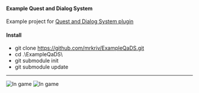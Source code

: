 #### Example Quest and Dialog System
Example project for [Quest and Dialog System plugin](https://github.com/mrkriv/QaDS)


#### Install

 - git clone https://github.com/mrkriv/ExampleQaDS.git
 - cd .\ExampleQaDS\
 - git submodule init
 - git submodule update
 
---
 
![In game](https://raw.githubusercontent.com/mrkriv/QaDS/master/docs/images/DialogExample.png)
![In game](https://raw.githubusercontent.com/mrkriv/QaDS/master/docs/images/QuestList.png)
